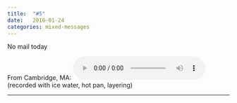 ```yaml
---
title:  "#5"
date:   2016-01-24
categories: mixed-messages
---
```

No mail today

From Cambridge, MA:
<audio controls="controls">
	<a href="/assets/mm/1-24-16.wav">1-24-16.wav</a>
	<source src="/assets/mm/1-24-16.wav" type="audio/wav">
</audio>
(recorded with ice water, hot pan, layering)

***